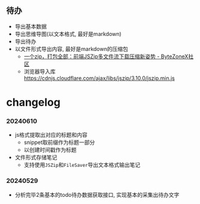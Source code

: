 


## 待办
* 导出基本数据
* 导出思维导图(以文本格式, 最好是markdown)
* 导出待办
* 以文件形式导出内容, 最好是markdown的压缩包
	* [一个zip，打包全部：前端JSZip多文件流下载压缩新姿势 \- ByteZoneX社区](https://www.bytezonex.com/archives/KhEQldsV.html)
	* 浏览器导入库 https://cdnjs.cloudflare.com/ajax/libs/jszip/3.10.0/jszip.min.js



# changelog

### 20240610
* js格式提取出对应的标题和内容
	* snippet取前缀作为标题一部分
	* 以创建时间戳作为标题
* 文件形式存储笔记
	* 支持使用`JSZip`和`FileSaver`导出文本格式输出笔记

### 20240529
* 分析完毕2条基本的todo待办数据获取接口, 实现基本的采集出待办文字